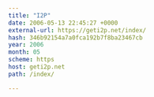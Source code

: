```yaml
---
title: "I2P"
date: 2006-05-13 22:45:27 +0000
external-url: https://geti2p.net/index/
hash: 346b92154a7a0fca192b7f8ba23467cb
year: 2006
month: 05
scheme: https
host: geti2p.net
path: /index/

---
```



